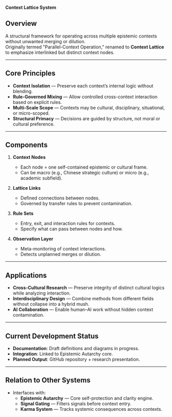 **Context Lattice System**

## Overview
A structural framework for operating across multiple epistemic contexts without unwanted merging or dilution.  
Originally termed "Parallel-Context Operation," renamed to **Context Lattice** to emphasize interlinked but distinct context nodes.

---

## Core Principles
- **Context Isolation** — Preserve each context’s internal logic without blending.
- **Rule-Governed Mixing** — Allow controlled cross-context interaction based on explicit rules.
- **Multi-Scale Scope** — Contexts may be cultural, disciplinary, situational, or micro-scoped.
- **Structural Primacy** — Decisions are guided by structure, not moral or cultural preference.

---

## Components
1. **Context Nodes**
   - Each node = one self-contained epistemic or cultural frame.
   - Can be macro (e.g., Chinese strategic culture) or micro (e.g., academic subfield).

2. **Lattice Links**
   - Defined connections between nodes.
   - Governed by transfer rules to prevent contamination.

3. **Rule Sets**
   - Entry, exit, and interaction rules for contexts.
   - Specify what can pass between nodes and how.

4. **Observation Layer**
   - Meta-monitoring of context interactions.
   - Detects unplanned merges or dilution.

---

## Applications
- **Cross-Cultural Research** — Preserve integrity of distinct cultural logics while analyzing interaction.
- **Interdisciplinary Design** — Combine methods from different fields without collapse into a hybrid mush.
- **AI Collaboration** — Enable human–AI work without hidden context contamination.

---

## Current Development Status
- **Documentation**: Draft definitions and diagrams in progress.
- **Integration**: Linked to Epistemic Autarchy core.
- **Planned Output**: GitHub repository + research presentation.

---

## Relation to Other Systems
- Interfaces with:
  - **Epistemic Autarchy** — Core self-protection and clarity engine.
  - **Signal Gating** — Filters signals before context entry.
  - **Karma System** — Tracks systemic consequences across contexts.
